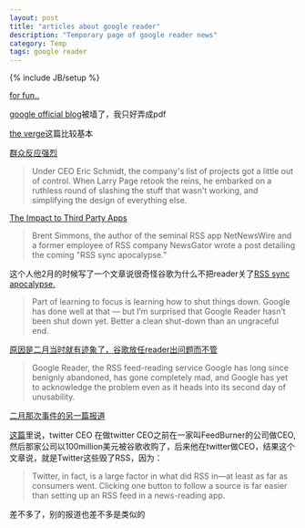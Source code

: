 ```yaml
---
layout: post
title: "articles about google reader"
description: "Temporary page of google reader news"
category: Temp
tags: google reader
---
```

{% include JB/setup %}

[for fun..](http://bringgooglereaderback.com)  

[google official blog](/assets/greader/official.pdf)被墙了，我只好弄成pdf  

[the verge](http://www.theverge.com/2013/3/13/4101144/google-shuts-down-reader-rss-aggregation-service)这篇比较基本  

[群众反应强烈](http://mashable.com/2013/03/13/save-google-reader/)  
>Under CEO Eric Schmidt, the company's list of projects got a little out of control. When Larry Page retook the reins, he embarked on a ruthless round of slashing the stuff that wasn't working, and simplifying the design of everything else.

[The Impact to Third Party Apps](http://mashable.com/2013/03/13/google-kills-google-reader/)  
>Brent Simmons, the author of the seminal RSS app NetNewsWire and a former employee of RSS company NewsGator wrote a post detailing the coming "RSS sync apocalypse."

这个人他2月的时候写了一个文章说很奇怪谷歌为什么不把reader关了[RSS sync apocalypse.](http://inessential.com/2013/02/11/rss_sync_apocalypse_preview)  
>Part of learning to focus is learning how to shut things down. Google has done well at that — but I’m surprised that Google Reader hasn’t been shut down yet. Better a clean shut-down than an ungraceful end.

[原因是二月当时就有迹象了，谷歌放任reader出问题而不管](http://techcrunch.com/2013/02/11/the-googlereaderpocalypse-is-upon-us-googles-feed-reading-service-unusable-since-sunday/)  
>Google Reader, the RSS feed-reading service Google has long since benignly abandoned, has gone completely mad, and Google has yet to acknowledge the problem even as it heads into its second day of unusability. 

[二月那次事件的另一篇报道](http://thenextweb.com/google/2013/02/11/noticing-issues-with-google-reader-today-youre-not-the-only-one/)  

[这篇](http://www.sfgate.com/technology/businessinsider/article/Google-Reader-Is-Closing-And-People-Are-4352901.php)里说，twitter CEO 在做twitter CEO之前在一家叫FeedBurner的公司做CEO,
然后那家公司以100million美元被谷歌收购了，后来他在twitter做CEO，结果这个文章说，就是Twitter这些毁了RSS，因为：  

>Twitter, in fact, is a large factor in what did RSS in—at least as far as consumers went. Clicking one button to follow a source is far easier than setting up an RSS feed in a news-reading app.

差不多了，别的报道也差不多是类似的